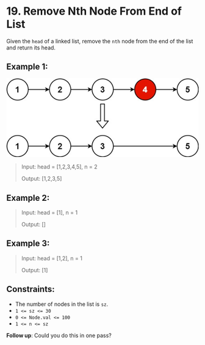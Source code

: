 # 19. Remove Nth Node From End of List

Given the `head` of a linked list, remove the `nth` node from the end of the list and return its head.

## Example 1:

![ex1](image.png)

> Input: head = [1,2,3,4,5], n = 2
>
> Output: [1,2,3,5]

## Example 2:

> Input: head = [1], n = 1
>
> Output: []

## Example 3:

> Input: head = [1,2], n = 1
>
> Output: [1]

## Constraints:

- The number of nodes in the list is `sz`.
- `1 <= sz <= 30`
- `0 <= Node.val <= 100`
- `1 <= n <= sz`
 

**Follow up**: Could you do this in one pass?
